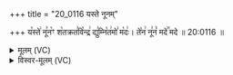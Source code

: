 +++
title = "20_0116 यस्ते नूनम्"

+++
य꣡स्ते꣢ नू꣣न꣡ꣳ श꣡तक्रत꣣वि꣡न्द्र꣢ द्यु꣣म्नि꣡त꣢मो꣣ म꣡दः꣢। ते꣡न꣢ नू꣣नं꣡ मदे꣢꣯ मदे ॥ 20:0116 ॥

<details><summary>मूलम् (VC)</summary>

य꣡स्ते꣢ नू꣣न꣡ꣳ श꣢तक्रत꣣वि꣡न्द्र꣢ द्यु꣣म्नि꣡त꣢मो꣣ म꣡दः꣢ । ते꣡न꣢ नू꣣नं꣡ मदे꣢꣯ मदेः ॥११६॥
</details>

<details><summary>विस्वर-मूलम् (VC)</summary>

यस्ते नूनꣳ शतक्रतविन्द्र द्युम्नितमो मदः । तेन नूनं मदे मदेः ॥११६॥
</details>